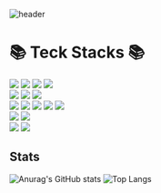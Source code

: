 ![header](https://capsule-render.vercel.app/api?type=waving&color=E6E6FA&height=200&section=header&text=Dev.%20YangHeonSu)  

<div><h1>📚 Teck Stacks 📚</h1></div>
<div>
  <img src="https://img.shields.io/badge/JPA-007396?style=flat-square&logo=java&logoColor=white">
  <img src="https://img.shields.io/badge/JAVA-007396?style=flat-square&logo=java&logoColor=white">
  <img src="https://img.shields.io/badge/spring-6DB33F?style=flat-square&logo=spring&logoColor=white"> 
  <img src="https://img.shields.io/badge/SpringBoot-6DB33F?style=flat-square&logo=springboot&logoColor=white">
  <br>
  <img src="https://img.shields.io/badge/Oracle-F80000?style=flat-square&logo=oracle&logoColor=white"> 
  <img src="https://img.shields.io/badge/Mysql-4479A1?style=flat-square&logo=mysql&logoColor=white"> 
  <img src="https://img.shields.io/badge/MariaDB-003545?style=flat-square&logo=mariaDB&logoColor=white"> 
  <br>
  <img src="https://img.shields.io/badge/Javascript-F7DF1E?style=flat-square&logo=javascript&logoColor=black">
  <img src="https://img.shields.io/badge/Jquery-0769AD?style=flat-square&logo=jquery&logoColor=white">
  <img src="https://img.shields.io/badge/HTML5-E34F26?style=flat-squaree&logo=html5&logoColor=white"> 
  <img src="https://img.shields.io/badge/CSS-1572B6?style=flat-square&logo=css3&logoColor=white">
  <img src="https://img.shields.io/badge/BootStrap-7952B3?style=V&logo=bootstrap&logoColor=white">
  <br>
  <img src="https://img.shields.io/badge/Linux-FCC624?style=flat-square&logo=linux&logoColor=black"> 
  <img src="https://img.shields.io/badge/Apache Tomcat-F8DC75?style=flat-square&logo=apachetomcat&logoColor=white">
  <br>
  <img src="https://img.shields.io/badge/github-181717?style=flat-square&logo=github&logoColor=white">
  <img src="https://img.shields.io/badge/git-F05032?style=flat-square&logo=git&logoColor=white">
  <br>
</div>

## Stats
![Anurag's GitHub stats](https://github-readme-stats.vercel.app/api?username=YangHeonSu&show_icons=true&theme=tokyonight)
![Top Langs](https://github-readme-stats.vercel.app/api/top-langs/?username=YangHeonSu&layout=compact&theme=tokyonight)
